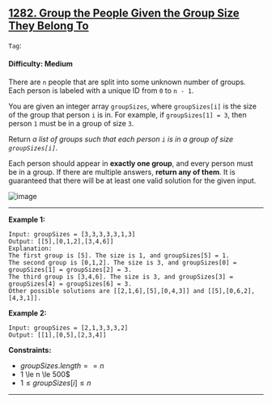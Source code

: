 ## [1282. Group the People Given the Group Size They Belong To](https://leetcode.com/problems/group-the-people-given-the-group-size-they-belong-to)

```Tag```:

#### Difficulty: Medium

There are ```n``` people that are split into some unknown number of groups. Each person is labeled with a unique ID from ```0``` to ```n - 1```.

You are given an integer array ```groupSizes```, where ```groupSizes[i]``` is the size of the group that person ```i``` is in. For example, if ```groupSizes[1] = 3```, then person ```1``` must be in a group of size ```3```.

Return _a list of groups such that each person ```i``` is in a group of size ```groupSizes[i]```_.

Each person should appear in __exactly one group__, and every person must be in a group. If there are multiple answers, __return any of them__. It is guaranteed that there will be at least one valid solution for the given input.

![image](https://github.com/quananhle/Python/assets/35042430/d09ea538-2f54-447d-87f6-11daadbee2a6)

---

__Example 1:__
```
Input: groupSizes = [3,3,3,3,3,1,3]
Output: [[5],[0,1,2],[3,4,6]]
Explanation: 
The first group is [5]. The size is 1, and groupSizes[5] = 1.
The second group is [0,1,2]. The size is 3, and groupSizes[0] = groupSizes[1] = groupSizes[2] = 3.
The third group is [3,4,6]. The size is 3, and groupSizes[3] = groupSizes[4] = groupSizes[6] = 3.
Other possible solutions are [[2,1,6],[5],[0,4,3]] and [[5],[0,6,2],[4,3,1]].
```

__Example 2:__
```
Input: groupSizes = [2,1,3,3,3,2]
Output: [[1],[0,5],[2,3,4]]
```

__Constraints:__

- $groupSizes.length == n$
- 1 \le n \le 500$
- $1 \le groupSizes[i] \le n$

---
